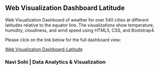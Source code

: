 ## Web Visualization Dashboard Latitude

Web Visualization Dashboard of weather for over 540 cities at different latitudes relative to the equator line. The visualizations show temperature, humidity, cloudiness, and wind speed using HTML5, CSS, and Bootstrap4.

Please click on the link below for the full dashboard view:

[Web Visualization Dashboard-Latitude](https://plainjane20.github.io/Web-Visualization-Dashboard-Latitude/)

### Navi Sohi | Data Analytics & Visualization
